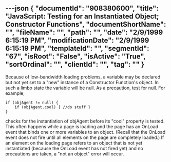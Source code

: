 ---json
{
  "documentId": "908380600",
  "title": "JavaScript: Testing for an Instantiated Object; Constructor Functions",
  "documentShortName": "",
  "fileName": "",
  "path": "",
  "date": "2/9/1999 6:15:19 PM",
  "modificationDate": "2/9/1999 6:15:19 PM",
  "templateId": "",
  "segmentId": "67",
  "isRoot": "False",
  "isActive": "True",
  "sortOrdinal": "",
  "clientId": "",
  "tag": ""
}
---

Because of low-bandwidth loading problems, a variable may be declared but not yet set to a &quot;new&quot; instance of a Constructor Function's object. In such a limbo state the variable will be null. As a precaution, test for null. For example, 

    if (objAgent != null) {
        if (objAgent.cool) { //do stuff }
    }

checks for the instantiation of objAgent before its &quot;cool&quot; property is tested. This often happens while a page is loading and the page has an OnLoad event that binds one or more variables to an object. (Recall that the OnLoad event does not fire until all elements on the page are completely loaded.) If an element on the loading page refers to an object that is not yet instantiated (because the OnLoad event has not fired yet) and no precautions are taken, a &quot;not an object&quot; error will occur.
